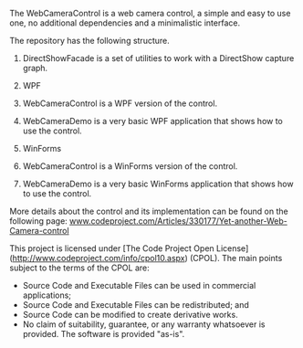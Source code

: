 The WebCameraControl is a web camera control, a simple and easy to use one, no additional dependencies and a minimalistic interface.

The repository has the following structure.

1. DirectShowFacade is a set of utilities to work with a DirectShow capture graph.

2. WPF
  1. WebCameraControl is a WPF version of the control.
  2. WebCameraDemo is a very basic WPF application that shows how to use the control.
    
3. WinForms
  1. WebCameraControl is a WinForms version of the control.
  2. WebCameraDemo is a very basic WinForms application that shows how to use the control.    

More details about the control and its implementation can be found on the following page:
www.codeproject.com/Articles/330177/Yet-another-Web-Camera-control 

This project is licensed under [The Code Project Open License] (http://www.codeproject.com/info/cpol10.aspx) (CPOL).
The main points subject to the terms of the CPOL are:

* Source Code and Executable Files can be used in commercial applications;
* Source Code and Executable Files can be redistributed; and
* Source Code can be modified to create derivative works.
* No claim of suitability, guarantee, or any warranty whatsoever is provided. The software is provided "as-is".